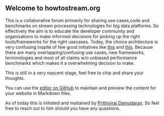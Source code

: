 

## Welcome to howtostream.org 


This is a collaborative forum primarily for sharing use cases,code and benchmarks on stream processing technologies for big data platforms. So effectively the aim is to educate the developer community and organisations to make informed decisions for picking up the right tools/frameworks for the right usecases. Today, the choice architecture  is very confusing inspite of few good initiatives like [this](https://www.slideshare.net/ConfluentInc/a-practical-guide-to-selecting-a-stream-processing-technology) and [this](https://www.confluent.io/blog/making-sense-of-stream-processing/). Because there are many overlapping/confusing use cases, new frameworks, terminologies and most of all claims w/o unbiased performance benchmarks which makes it a overwhelming decision to make. 

This is still in a very nascent stage, feel free to chip and share your thoughts.

You can use the [editor on GitHub](https://github.com/PrithivirajDamodaran/howtostream/edit/master/index.md) to maintain and preview the content for your website in Markdown files.

As of today this is initiated and maitained by [Prithiviraj Damodaran](https://twitter.com/prithivida). So feel free to reach out to him should you have any questions.
